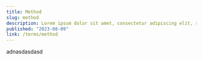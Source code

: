 ```yaml
---
title: Method
slug: method
description: Lorem ipsum dolor sit amet, consectetur adipiscing elit, sed do eiusmod tempor incididunt ut labore et dolore magna aliqua.
published: "2023-08-09"
link: /terms/method
---
```


adnasdasdasd
